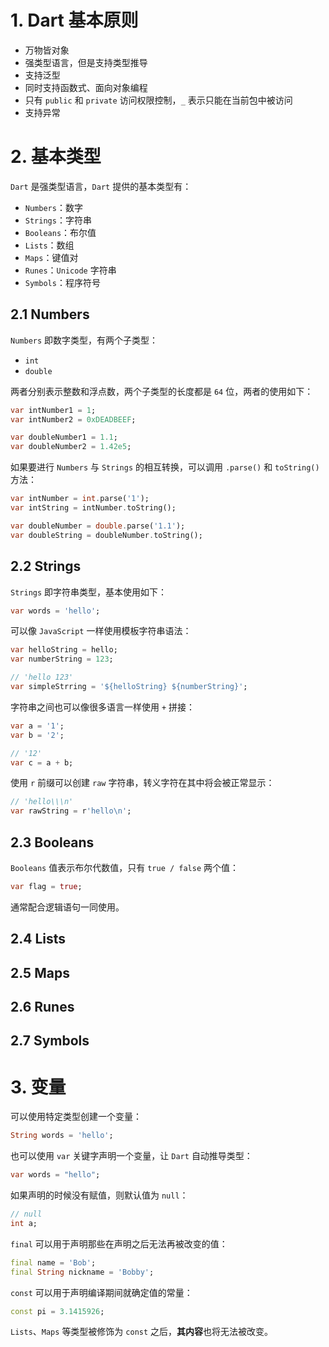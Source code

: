 <!--
@key 21
@title Dart 学习笔记
@date 2019-11-26
@labels Dart Language
@description Dart 语言是 Google 新推出的一门语言，目前的应用场景有 Flutter、Web、Server 应用开发，该系列记录 Kindem 的 Dart 学习之旅
-->

# 1. Dart 基本原则

* 万物皆对象
* 强类型语言，但是支持类型推导
* 支持泛型
* 同时支持函数式、面向对象编程
* 只有 `public` 和 `private` 访问权限控制，`_` 表示只能在当前包中被访问
* 支持异常

# 2. 基本类型

`Dart` 是强类型语言，`Dart` 提供的基本类型有：

* `Numbers`：数字
* `Strings`：字符串
* `Booleans`：布尔值
* `Lists`：数组
* `Maps`：键值对
* `Runes`：`Unicode` 字符串
* `Symbols`：程序符号

## 2.1 Numbers

`Numbers` 即数字类型，有两个子类型：

* `int`
* `double`

两者分别表示整数和浮点数，两个子类型的长度都是 `64` 位，两者的使用如下：

```dart
var intNumber1 = 1;
var intNumber2 = 0xDEADBEEF;

var doubleNumber1 = 1.1;
var doubleNumber2 = 1.42e5;
```

如果要进行 `Numbers` 与 `Strings` 的相互转换，可以调用 `.parse()` 和 `toString()` 方法：

```dart
var intNumber = int.parse('1');
var intString = intNumber.toString();

var doubleNumber = double.parse('1.1');
var doubleString = doubleNumber.toString();
```

## 2.2 Strings

`Strings` 即字符串类型，基本使用如下：

```dart
var words = 'hello';
```

可以像 `JavaScript` 一样使用模板字符串语法：

```dart
var helloString = hello;
var numberString = 123;

// 'hello 123'
var simpleStrring = '${helloString} ${numberString}';
```

字符串之间也可以像很多语言一样使用 `+` 拼接：

```dart
var a = '1';
var b = '2';

// '12'
var c = a + b;
```

使用 `r` 前缀可以创建 `raw` 字符串，转义字符在其中将会被正常显示：

```dart
// 'hello\\\n'
var rawString = r'hello\n';
```

## 2.3 Booleans

`Booleans` 值表示布尔代数值，只有 `true / false` 两个值：

```dart
var flag = true;
```

通常配合逻辑语句一同使用。

## 2.4 Lists

## 2.5 Maps

## 2.6 Runes

## 2.7 Symbols

# 3. 变量

可以使用特定类型创建一个变量：

```dart
String words = 'hello';
```

也可以使用 `var` 关键字声明一个变量，让 `Dart` 自动推导类型：

```dart
var words = "hello";
```

如果声明的时候没有赋值，则默认值为 `null`：

```dart
// null
int a;
```

`final` 可以用于声明那些在声明之后无法再被改变的值：

```dart
final name = 'Bob';
final String nickname = 'Bobby';
```

`const` 可以用于声明编译期间就确定值的常量：

```dart
const pi = 3.1415926;
```

`Lists`、`Maps` 等类型被修饰为 `const` 之后，**其内容**也将无法被改变。